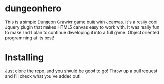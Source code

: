 # dungeonhero
This is a simple Dungeon Crawler game built with Jcanvas. It's a really cool Jquery plugin that makes HTML5 canvas easy to work with.
It was really fun to make and I plan to continue developing it into a full game. Object oriented programming at its best!

# Installing
Just clone the repo, and you should be good to go! Throw up a pull request and I'll check what you've added out!

